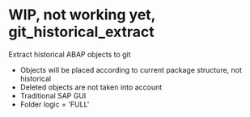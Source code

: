 # WIP, not working yet, git_historical_extract
Extract historical ABAP objects to git

* Objects will be placed according to current package structure, not historical
* Deleted objects are not taken into account
* Traditional SAP GUI
* Folder logic = 'FULL'
